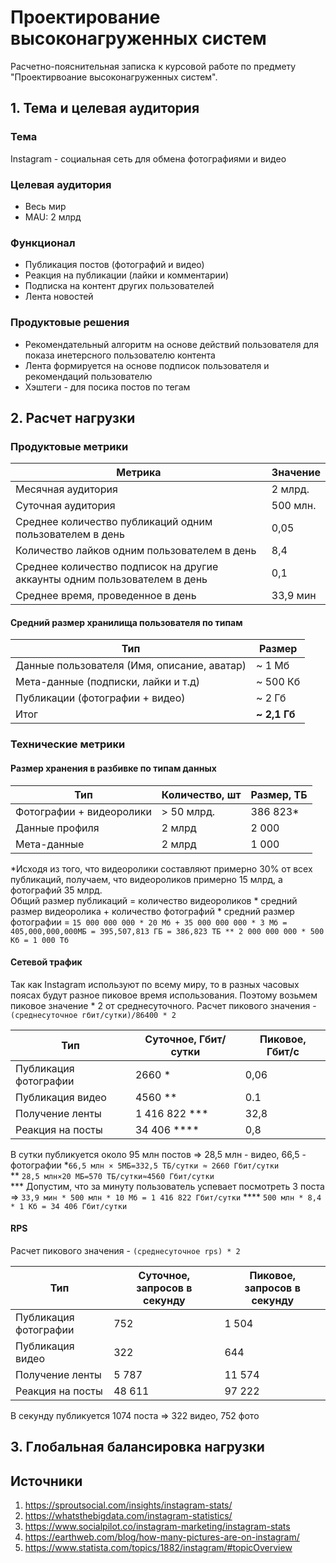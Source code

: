 # Проектирование высоконагруженных систем
Расчетно-пояснительная записка к курсовой работе по предмету "Проектирвоание высоконагруженных систем".  
## 1. Тема и целевая аудитория
### Тема
Instagram - социальная сеть для обмена фотографиями и видео
### Целевая аудитория
- Весь мир
- MAU: 2 млрд
### Функционал
- Публикация постов (фотографий и видео)
- Реакция на публикации (лайки и комментарии)
- Подписка на контент других пользователей
- Лента новостей
### Продуктовые решения
- Рекомендательный алгоритм на основе действий пользователя для показа инетерсного пользователю контента 
- Лента формируется на основе подписок пользователя и рекомендаций пользователю
- Хэштеги - для посика постов по тегам
## 2. Расчет нагрузки
### Продуктовые метрики
| Метрика                                                                   | Значение |
|---------------------------------------------------------------------------|----------|
| Месячная аудитория                                                        | 2 млрд.  |
| Суточная аудитория                                                        | 500 млн. |
| Среднее количество публикаций одним пользователем в день                  | 0,05     |
| Количество лайков одним пользователем в день                              | 8,4      |
| Среднее количество подписок на другие аккаунты одним пользователем в день | 0,1      |
| Среднее время, проведенное в день                                         | 33,9 мин |
#### Средний размер хранилища пользователя по типам
| Тип                                         | Размер       |
|---------------------------------------------|--------------|
| Данные пользователя (Имя, описание, аватар) | ~ 1 Мб       |
| Мета-данные (подписки, лайки и т.д)         | ~ 500 Кб     |
| Публикации (фотографии + видео)             | ~ 2 Гб       |
| Итог                                        | **~ 2,1 Гб** |
### Технические метрики
#### Размер хранения в разбивке по типам данных
| Тип                      | Количество, шт | Размер, ТБ |
|--------------------------|----------------|------------|
| Фотографии + видеоролики | > 50 млрд.     | 386 823*   |
| Данные профиля           | 2 млрд         | 2 000      |
| Мета-данные              | 2 млрд         | 1 000      |  

*Исходя из того, что видеоролики составляют примерно 30% от всех публикаций, получаем, что видеороликов примерно 15 млрд, а фотографий 35 млрд.   
Общий размер публикаций = количество видеороликов * средний размер видеоролика + количество фотографий * средний размер фотографии = `15 000 000 000 * 20 Мб + 35 000 000 000 * 3 Мб = 405,000,000,000МБ = 395,507,813 ГБ
= 386,823 ТБ
** 2 000 000 000 * 500 Kб = 1 000 Тб`
#### Сетевой трафик
Так как Instagram используют по всему миру, то в разных часовых поясах будут разное пиковое время использования. Поэтому возьмем пиковое значение * 2 от среднесуточного. 
Расчет пикового значения - `(среднесуточное гбит/сутки)/86400 * 2`

| Тип                   | Суточное, Гбит/сутки | Пиковое, Гбит/с |
|-----------------------|----------------------|-----------------|
| Публикация фотографии | 2660 *               | 0,06            | 
| Публикация видео      | 4560 **              | 0.1             |
| Получение ленты       | 1 416 822 ***        | 32,8            |
| Реакция на посты      | 34 406 ****          | 0,8             |  
В сутки публикуется около 95 млн постов => 28,5 млн - видео, 66,5 - фотографии
*`66,5 млн × 5МБ=332,5 ТБ/сутки ≈ 2660 Гбит/сутки`  
** `28,5 млн×20 МБ=570 ТБ/сутки≈4560 Гбит/сутки`  
*** Допустим, что за минуту пользователь успевает посмотреть 3 поста => `33,9 мин * 500 млн * 10 Мб = 1 416 822 Гбит/сутки`
**** `500 млн * 8,4 * 1 Кб = 34 406 Гбит/сутки`
#### RPS
Расчет пикового значения - `(среднесуточное rps) * 2`

| Тип                    | Суточное, запросов в секунду | Пиковое, запросов в секунду |
|------------------------|------------------------------|-----------------------------|
| Публикация фотографии  | 752                          | 1 504                       | 
| Публикация видео       | 322                          | 644                         |
| Получение ленты        | 5 787                        | 11 574                      |
| Реакция на посты       | 48 611                       | 97 222                      |  
В секунду публикуется 1074 поста => 322 видео, 752 фото

## 3. Глобальная балансировка нагрузки


## Источники
1. https://sproutsocial.com/insights/instagram-stats/
2. https://whatsthebigdata.com/instagram-statistics/
3. https://www.socialpilot.co/instagram-marketing/instagram-stats
4. https://earthweb.com/blog/how-many-pictures-are-on-instagram/
5. https://www.statista.com/topics/1882/instagram/#topicOverview